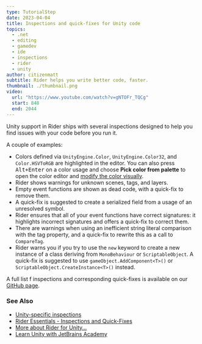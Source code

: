 ```yaml
---
type: TutorialStep
date: 2023-04-04
title: Inspections and quick-fixes for Unity code
topics:
  - .net
  - editing
  - gamedev
  - ide
  - inspections
  - rider
  - unity
author: citizenmatt
subtitle: Rider helps you write better code, faster.
thumbnail: ./thumbnail.png
video:
  url: "https://www.youtube.com/watch?v=gNTOFr_TQCg"
  start: 848
  end: 2044
---
```


Unity support in Rider ships with several inspections designed to help you find issues with your code before you run it.

A couple of examples:

- Colors defined via `UnityEngine.Color`, `UnityEngine.Color32`, and `Color.HSVToRGB` are highlighted in the editor. You can also press <kbd>Alt+Enter</kbd> on a color usage and choose **Pick color from palette** to open the color editor and [modify the color visually](https://www.jetbrains.com/help/rider/Coding_Assistance__Color_Assistance.html).
- Rider shows warnings for unknown scenes, tags, and layers.
- Empty event functions are shown as dead code, with a quick-fix to remove them.
- A quick-fix is suggested to create a serialized field from a usage of an unresolved symbol.
- Rider ensures that all of your event functions have correct signatures: it highlights incorrect signatures and offers a quick-fix to correct them.
- There are warnings when using an inefficient string literal comparison with the tag property, and a quick-fix to rewrite this as a call to `CompareTag`.
- Rider warns you if you try to use the `new` keyword to create a new instance of a class deriving from `MonoBehaviour` or `ScriptableObject`. A quick-fix is suggested to use `gameObject.AddComponent<T>()` or `ScriptableObject.CreateInstance<T>()` instead.

A full list f inspections and corresponding quick-fixes is available on our [GitHub page](https://github.com/JetBrains/resharper-unity/wiki).

### See Also

- [Unity-specific inspections](https://www.jetbrains.com/help/rider/Features_Unity.html#inspections-and-quick-fixes)
- [Rider Essentials - Inspections and Quick-Fixes](https://www.jetbrains.com/guide/dotnet/tutorials/rider-essentials/inspections-quick-fixes/)
- [More about Rider for Unity...](https://www.jetbrains.com/lp/dotnet-unity/)
- [Learn Unity with JetBrains Academy](https://hyperskill.org/tracks/36?utm=rider_guide)
